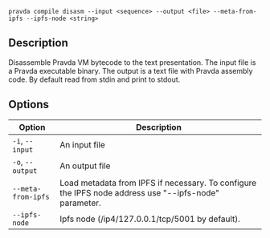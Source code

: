 <!--
THIS FILE IS GENERATED. DO NOT EDIT MANUALLY!
-->

```pravda compile disasm --input <sequence> --output <file> --meta-from-ipfs --ipfs-node <string>```

## Description
Disassemble Pravda VM bytecode to the text presentation. The input file is a Pravda executable binary. The output is a text file with Pravda assembly code. By default read from stdin and print to stdout.
## Options

|Option|Description|
|----|----|
|`-i`, `--input`|An input file
|`-o`, `--output`|An output file
|`--meta-from-ipfs`|Load metadata from IPFS if necessary. To configure the IPFS node address use "--ipfs-node" parameter.
|`--ipfs-node`|Ipfs node (/ip4/127.0.0.1/tcp/5001 by default).
